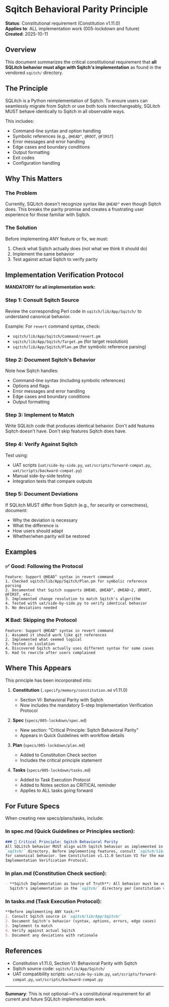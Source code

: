 # Sqitch Behavioral Parity Principle

**Status**: Constitutional requirement (Constitution v1.11.0)  
**Applies to**: ALL implementation work (005-lockdown and future)  
**Created**: 2025-10-11

## Overview

This document summarizes the critical constitutional requirement that **all SQLitch behavior must align with Sqitch's implementation** as found in the vendored `sqitch/` directory.

## The Principle

SQLitch is a Python reimplementation of Sqitch. To ensure users can seamlessly migrate from Sqitch or use both tools interchangeably, SQLitch MUST behave identically to Sqitch in all observable ways.

This includes:
- Command-line syntax and option handling
- Symbolic references (e.g., `@HEAD^`, `@ROOT`, `@FIRST`)
- Error messages and error handling
- Edge cases and boundary conditions
- Output formatting
- Exit codes
- Configuration handling

## Why This Matters

### The Problem
Currently, SQLitch doesn't recognize syntax like `@HEAD^` even though Sqitch does. This breaks the parity promise and creates a frustrating user experience for those familiar with Sqitch.

### The Solution
Before implementing ANY feature or fix, we must:
1. Check what Sqitch actually does (not what we think it should do)
2. Implement the same behavior
3. Test against actual Sqitch to verify parity

## Implementation Verification Protocol

**MANDATORY for all implementation work:**

### Step 1: Consult Sqitch Source
Review the corresponding Perl code in `sqitch/lib/App/Sqitch/` to understand canonical behavior.

Example: For `revert` command syntax, check:
- `sqitch/lib/App/Sqitch/Command/revert.pm`
- `sqitch/lib/App/Sqitch/Target.pm` (for target resolution)
- `sqitch/lib/App/Sqitch/Plan.pm` (for symbolic reference parsing)

### Step 2: Document Sqitch's Behavior
Note how Sqitch handles:
- Command-line syntax (including symbolic references)
- Options and flags
- Error messages and error handling
- Edge cases and boundary conditions
- Output formatting

### Step 3: Implement to Match
Write SQLitch code that produces identical behavior. Don't add features Sqitch doesn't have. Don't skip features Sqitch does have.

### Step 4: Verify Against Sqitch
Test using:
- UAT scripts (`uat/side-by-side.py`, `uat/scripts/forward-compat.py`, `uat/scripts/backward-compat.py`)
- Manual side-by-side testing
- Integration tests that compare outputs

### Step 5: Document Deviations
If SQLitch MUST differ from Sqitch (e.g., for security or correctness), document:
- Why the deviation is necessary
- What the difference is
- How users should adapt
- Whether/when parity will be restored

## Examples

### ✅ Good: Following the Protocol
```
Feature: Support @HEAD^ syntax in revert command
1. Checked sqitch/lib/App/Sqitch/Plan.pm for symbolic reference parsing
2. Documented that Sqitch supports @HEAD, @HEAD^, @HEAD~2, @ROOT, @FIRST, etc.
3. Implemented change resolution to match Sqitch's algorithm
4. Tested with uat/side-by-side.py to verify identical behavior
5. No deviations needed
```

### ❌ Bad: Skipping the Protocol
```
Feature: Support @HEAD^ syntax in revert command
1. Assumed it should work like git references
2. Implemented what seemed logical
3. Tested in isolation
4. Discovered Sqitch actually uses different syntax for some cases
5. Had to rewrite after users complained
```

## Where This Appears

This principle has been incorporated into:

1. **Constitution** (`.specify/memory/constitution.md` v1.11.0)
   - Section VI: Behavioral Parity with Sqitch
   - Now includes the mandatory 5-step Implementation Verification Protocol

2. **Spec** (`specs/005-lockdown/spec.md`)
   - New section: "Critical Principle: Sqitch Behavioral Parity"
   - Appears in Quick Guidelines with workflow details

3. **Plan** (`specs/005-lockdown/plan.md`)
   - Added to Constitution Check section
   - Includes the critical principle statement

4. **Tasks** (`specs/005-lockdown/tasks.md`)
   - Added to Task Execution Protocol
   - Added to Notes section as CRITICAL reminder
   - Applies to ALL tasks going forward

## For Future Specs

When creating new specs/plans/tasks, include:

### In spec.md (Quick Guidelines or Principles section):
```markdown
### 🎯 Critical Principle: Sqitch Behavioral Parity
All SQLitch behavior MUST align with Sqitch behavior as implemented in the vendored 
`sqitch/` directory. Before implementing features, consult `sqitch/lib/App/Sqitch/` 
for canonical behavior. See Constitution v1.11.0 Section VI for the mandatory 
Implementation Verification Protocol.
```

### In plan.md (Constitution Check section):
```markdown
- **Sqitch Implementation as Source of Truth**: All behavior must be verified against 
  Sqitch's implementation in the `sqitch/` directory per Constitution v1.11.0 Section VI.
```

### In tasks.md (Task Execution Protocol):
```markdown
**Before implementing ANY task:**
1. Consult Sqitch source in `sqitch/lib/App/Sqitch/`
2. Document Sqitch's behavior (syntax, options, errors, edge cases)
3. Implement to match
4. Verify against actual Sqitch
5. Document any deviations with rationale
```

## References

- Constitution v1.11.0, Section VI: Behavioral Parity with Sqitch
- Sqitch source code: `sqitch/lib/App/Sqitch/`
- UAT compatibility scripts: `uat/side-by-side.py`, `uat/scripts/forward-compat.py`, `uat/scripts/backward-compat.py`

---

**Summary**: This is not optional—it's a constitutional requirement for all current and future SQLitch implementation work.
